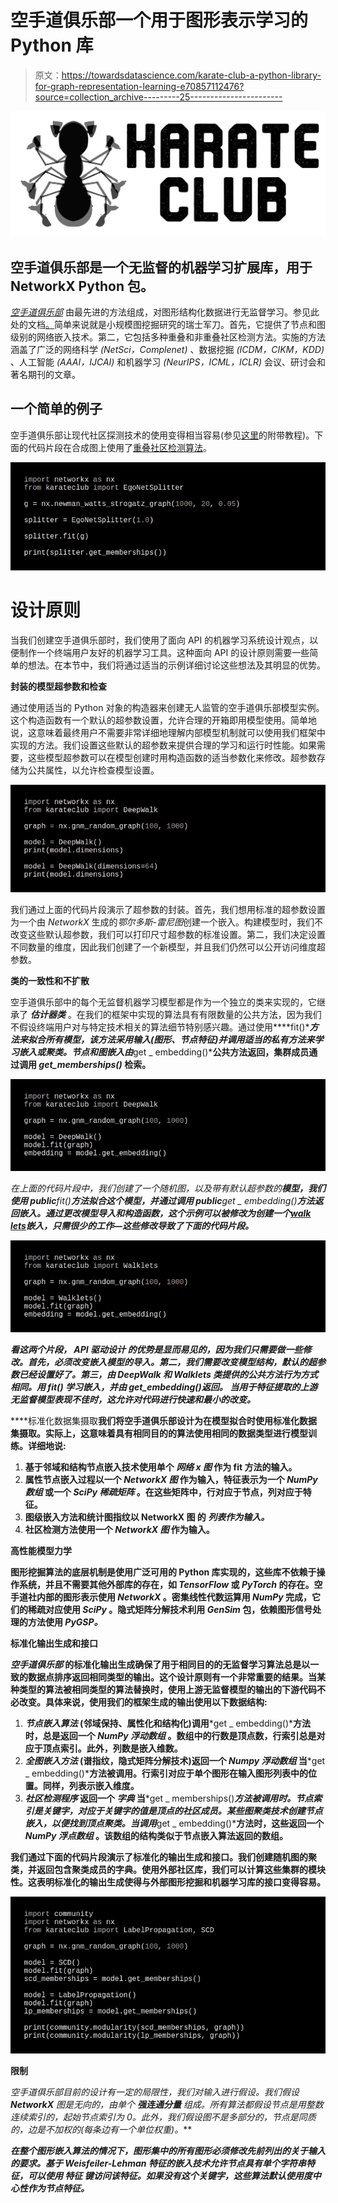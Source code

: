 # 空手道俱乐部一个用于图形表示学习的 Python 库

> 原文：<https://towardsdatascience.com/karate-club-a-python-library-for-graph-representation-learning-e70857112476?source=collection_archive---------25----------------------->

![](img/51d15a5bdee197eea8e5e89865130384.png)

## **空手道俱乐部**是一个无监督的机器学习扩展库，用于 NetworkX Python 包。

[*空手道俱乐部*](https://github.com/benedekrozemberczki/karateclub) 由最先进的方法组成，对图形结构化数据进行无监督学习。参见此处的文档[。](https://github.com/benedekrozemberczki/karateclub)简单来说就是小规模图挖掘研究的瑞士军刀。首先，它提供了节点和图级别的网络嵌入技术。第二，它包括多种重叠和非重叠社区检测方法。实施的方法涵盖了广泛的网络科学 *(NetSci，Complenet)* 、数据挖掘 *(ICDM，CIKM，KDD)* 、人工智能 *(AAAI，IJCAI)* 和机器学习 *(NeurIPS，ICML，ICLR)* 会议、研讨会和著名期刊的文章。

## **一个简单的例子**

空手道俱乐部让现代社区探测技术的使用变得相当容易(参见[这里](https://karateclub.readthedocs.io/en/latest/notes/introduction.html)的附带教程)。下面的代码片段在合成图上使用了[重叠社区检测算法](https://www.kdd.org/kdd2017/papers/view/ego-splitting-framework-from-non-overlapping-to-overlapping-clusters)。

![](img/6d634d94a4a5260edf0ede313e87fc85.png)

# 设计原则

当我们创建空手道俱乐部时，我们使用了面向 API 的机器学习系统设计观点，以便制作一个终端用户友好的机器学习工具。这种面向 API 的设计原则需要一些简单的想法。在本节中，我们将通过适当的示例详细讨论这些想法及其明显的优势。

**封装的模型超参数和检查**

通过使用适当的 Python 对象的构造器来创建无人监管的空手道俱乐部模型实例。这个构造函数有一个默认的超参数设置，允许合理的开箱即用模型使用。简单地说，这意味着最终用户不需要非常详细地理解内部模型机制就可以使用我们框架中实现的方法。我们设置这些默认的超参数来提供合理的学习和运行时性能。如果需要，这些模型超参数可以在模型创建时用构造函数的适当参数化来修改。超参数存储为公共属性，以允许检查模型设置。

![](img/69940d4e6cfcdadc1a31cdfc7e4bc1d2.png)

我们通过上面的代码片段演示了超参数的封装。首先，我们想用标准的超参数设置为一个由 *NetworkX* 生成的*鄂尔多斯-雷尼图*创建一个嵌入。构建模型时，我们不改变这些默认超参数，我们可以打印尺寸超参数的标准设置。第二，我们决定设置不同数量的维度，因此我们创建了一个新模型，并且我们仍然可以公开访问维度超参数。

**类的一致性和不扩散**

空手道俱乐部中的每个无监督机器学习模型都是作为一个独立的类来实现的，它继承了 ***估计器类*** 。在我们的框架中实现的算法具有有限数量的公共方法，因为我们不假设终端用户对与特定技术相关的算法细节特别感兴趣。通过使用****fit()****方法来拟合所有模型，该方法采用输入(图形、节点特征)并调用适当的私有方法来学习嵌入或聚类。节点和图嵌入由***get _ embedding()***公共方法返回，集群成员通过调用 ***get_memberships()* 检索。****

**![](img/86d6ff1baa0b02b33d1eab04fa16eb33.png)**

**在上面的代码片段中，我们创建了一个随机图，以及带有默认超参数的[](https://arxiv.org/abs/1403.6652)**模型，我们使用 public***fit()****方法拟合这个模型，并通过调用 public***get _ embedding()***方法返回嵌入。通过更改模型导入和构造函数，这个示例可以被修改为创建一个[***walk lets***](https://arxiv.org/abs/1605.02115)*嵌入，只需很少的工作—这些修改导致了下面的代码片段。******

***![](img/bb76f9c288491d9c340d8960013ada09.png)***

***看这两个片段， ***API 驱动设计*** 的优势是显而易见的，因为我们只需要做一些修改。首先，必须改变嵌入模型的导入。第二，我们需要改变模型结构，默认的超参数已经设置好了。第三，由 ***DeepWalk*** 和 ***Walklets*** 类提供的公共方法行为方式相同。用 ***fit()*** 学习嵌入，并由 ***get_embedding()返回。*** 当用于特征提取的上游无监督模型表现不佳时，这允许对代码进行快速和最小的改变。***

****标准化数据集摄取**我们将空手道俱乐部设计为在模型拟合时使用标准化数据集摄取。实际上，这意味着具有相同目的的算法使用相同的数据类型进行模型训练。详细地说:**

1.  **基于邻域和结构节点嵌入技术使用单个 ***网络 x 图*** 作为 fit 方法的输入。**
2.  **属性节点嵌入过程以一个 ***NetworkX 图*** 作为输入，特征表示为一个 ***NumPy 数组*** 或一个 ***SciPy 稀疏矩阵*** 。在这些矩阵中，行对应于节点，列对应于特征。**
3.  **图级嵌入方法和统计图指纹以 NetworkX 图 的 ***列表作为输入。*****
4.  **社区检测方法使用一个 ***NetworkX 图*** 作为输入。**

****高性能模型力学****

**图形挖掘算法的底层机制是使用广泛可用的 Python 库实现的，这些库不依赖于操作系统，并且不需要其他外部库的存在，如 ***TensorFlow*** 或 ***PyTorch*** 的存在。空手道社内部的图形表示使用 ***NetworkX*** 。密集线性代数运算用 ***NumPy*** 完成，它们的稀疏对应使用 ***SciPy*** 。隐式矩阵分解技术利用 ***GenSim*** 包，依赖图形信号处理的方法使用 ***PyGSP。*****

****标准化输出生成和接口****

*****空手道俱乐部*** 的标准化输出生成确保了用于相同目的的无监督学习算法总是以一致的数据点排序返回相同类型的输出。这个设计原则有一个非常重要的结果。当某种类型的算法被相同类型的算法替换时，使用上游无监督模型的输出的下游代码不必改变。具体来说，使用我们的框架生成的输出使用以下数据结构:**

1.  *****节点嵌入算法*** (邻域保持、属性化和结构化)调用***get _ embedding()***方法时，总是返回一个 ***NumPy 浮动数组*** 。数组中的行数是顶点数，行索引总是对应于顶点索引。此外，列数是嵌入维数。**
2.  *****全图嵌入方法*** (谱指纹，隐式矩阵分解技术)返回一个 ***Numpy 浮动数组*** 当***get _ embedding()***方法被调用。行索引对应于单个图形在输入图形列表中的位置。同样，列表示嵌入维度。**
3.  *****社区检测程序*** 返回一个 ***字典*** 当***get _ memberships()***方法被调用时。节点索引是关键字，对应于关键字的值是顶点的社区成员。某些图聚类技术创建节点嵌入，以便找到顶点聚类。当调用***get _ embedding()***方法时，这些返回一个 ***NumPy 浮点数组*** 。该数组的结构类似于节点嵌入算法返回的数组。**

**我们通过下面的代码片段演示了标准化的输出生成和接口。我们创建随机图的聚类，并返回包含聚类成员的字典。使用外部社区库，我们可以计算这些集群的模块性。这表明标准化的输出生成使得与外部图形挖掘和机器学习库的接口变得容易。**

**![](img/962b546221afb44f395307553280ac41.png)**

****限制****

**空手道俱乐部目前的设计有一定的局限性，我们对输入进行假设。我们假设 ***NetworkX*** 图是无向的，由单个 ***强连通分量*** 组成。所有算法都假设节点是用整数连续索引的*，起始节点索引为 0。此外，我们假设图不是多部分的，节点是同质的，边是不加权的(每条边有一个单位权重)。***

***在整个图形嵌入算法的情况下，图形集中的所有图形必须修改先前列出的关于输入的要求。基于 **Weisfeiler-Lehman** 特征的嵌入技术允许节点具有单个字符串特征，可以使用 ***特征*** 键访问该特征。如果没有这个关键字，这些算法默认使用度中心性作为节点特征。***